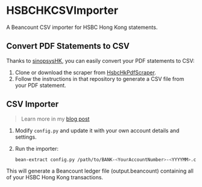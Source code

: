 # HSBCHKCSVImporter

A Beancount CSV importer for HSBC Hong Kong statements.

## Convert PDF Statements to CSV

Thanks to [sinopsysHK](https://github.com/sinopsysHK), you can easily convert your PDF statements to CSV:

1. Clone or download the scraper from [HsbcHkPdfScraper](https://github.com/sinopsysHK/HsbcHkPdfScraper).  
2. Follow the instructions in that repository to generate a CSV file from your PDF statement.

## CSV Importer

> Learn more in my [blog post](https://blog.ckyol.moe/2023/05/16/HSBCHKCSVImporter/)

1. Modify `config.py` and update it with your own account details and settings.  
2. Run the importer:

   ```bash
   bean-extract config.py /path/to/BANK-<YourAccountNumber>-<YYYYMM>.csv > output.beancount
   ```
This will generate a Beancount ledger file (output.beancount) containing all of your HSBC Hong Kong transactions.
